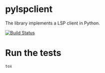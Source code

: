 # pylspclient
The library implements a LSP client in Python.

[![Build Status](https://travis-ci.org/yeger00/pylspclient.svg?branch=master)](https://travis-ci.org/yeger00/pylspclient)

# Run the tests
```
tox
```
